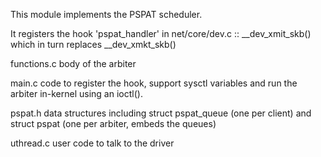 This module implements the PSPAT scheduler.

It registers the hook 'pspat_handler' in net/core/dev.c :: __dev_xmit_skb()
which in turn replaces __dev_xmkt_skb()

functions.c
	body of the arbiter

main.c
	code to register the hook, support sysctl variables and
	run the arbiter in-kernel using an ioctl().

pspat.h
	data structures including struct pspat_queue (one per client)
	and struct pspat (one per arbiter, embeds the queues)

uthread.c
	user code to talk to the driver
